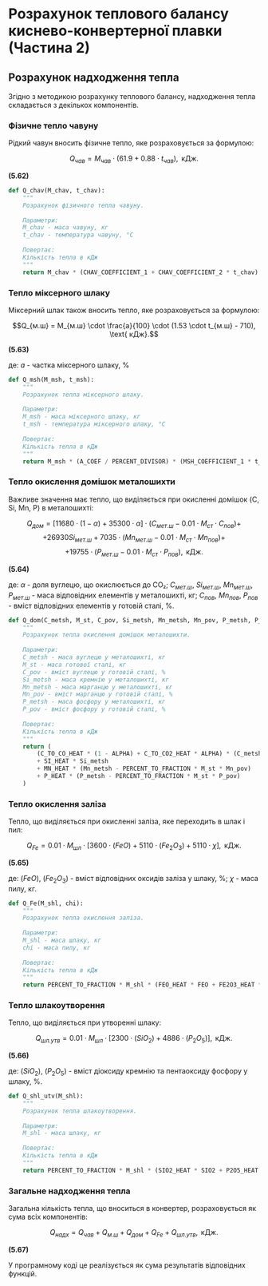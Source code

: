 # Розрахунок теплового балансу киснево-конвертерної плавки (Частина 2)

## Розрахунок надходження тепла

Згідно з методикою розрахунку теплового балансу, надходження тепла складається з декількох компонентів.

### Фізичне тепло чавуну

Рідкий чавун вносить фізичне тепло, яке розраховується за формулою:

$$Q_{чав} = M_{чав} \cdot (61.9 + 0.88 \cdot t_{чав}), \text{ кДж}.$$

**(5.62)**

```python
def Q_chav(M_chav, t_chav):
    """
    Розрахунок фізичного тепла чавуну.
    
    Параметри:
    M_chav - маса чавуну, кг
    t_chav - температура чавуну, °C
    
    Повертає:
    Кількість тепла в кДж
    """
    return M_chav * (CHAV_COEFFICIENT_1 + CHAV_COEFFICIENT_2 * t_chav)
```

### Тепло міксерного шлаку

Міксерний шлак також вносить тепло, яке розраховується за формулою:

$$Q_{м.ш} = M_{м.ш} \cdot \frac{a}{100} \cdot (1.53 \cdot t_{м.ш} - 710), \text{ кДж}.$$

**(5.63)**

де:
$a$ - частка міксерного шлаку, %

```python
def Q_msh(M_msh, t_msh):
    """
    Розрахунок тепла міксерного шлаку.
    
    Параметри:
    M_msh - маса міксерного шлаку, кг
    t_msh - температура міксерного шлаку, °C
    
    Повертає:
    Кількість тепла в кДж
    """
    return M_msh * (A_COEF / PERCENT_DIVISOR) * (MSH_COEFFICIENT_1 * t_msh - MSH_OFFSET)
```

### Тепло окислення домішок металошихти

Важливе значення має тепло, що виділяється при окисленні домішок (C, Si, Mn, P) в металошихті:

$$Q_{дом} = [11680 \cdot (1 - \alpha) + 35300 \cdot \alpha] \cdot (C_{мет.ш} - 0.01 \cdot M_{ст} \cdot C_{пов}) +$$
$$+ 26930 Si_{мет.ш} + 7035 \cdot (Mn_{мет.ш} - 0.01 \cdot M_{ст} \cdot Mn_{пов}) +$$
$$+ 19755 \cdot (P_{мет.ш} - 0.01 \cdot M_{ст} \cdot P_{пов}), \text{ кДж}.$$

**(5.64)**

де:
$\alpha$ - доля вуглецю, що окислюється до CO₂;
$C_{мет.ш}$, $Si_{мет.ш}$, $Mn_{мет.ш}$, $P_{мет.ш}$ - маса відповідних елементів у металошихті, кг;
$C_{пов}$, $Mn_{пов}$, $P_{пов}$ - вміст відповідних елементів у готовій сталі, %.

```python
def Q_dom(C_metsh, M_st, C_pov, Si_metsh, Mn_metsh, Mn_pov, P_metsh, P_pov):
    """
    Розрахунок тепла окислення домішок металошихти.
    
    Параметри:
    C_metsh - маса вуглецю у металошихті, кг
    M_st - маса готової сталі, кг
    C_pov - вміст вуглецю у готовій сталі, %
    Si_metsh - маса кремнію у металошихті, кг
    Mn_metsh - маса марганцю у металошихті, кг
    Mn_pov - вміст марганцю у готовій сталі, %
    P_metsh - маса фосфору у металошихті, кг
    P_pov - вміст фосфору у готовій сталі, %
    
    Повертає:
    Кількість тепла в кДж
    """
    return (
        (C_TO_CO_HEAT * (1 - ALPHA) + C_TO_CO2_HEAT * ALPHA) * (C_metsh - PERCENT_TO_FRACTION * M_st * C_pov)
        + SI_HEAT * Si_metsh
        + MN_HEAT * (Mn_metsh - PERCENT_TO_FRACTION * M_st * Mn_pov)
        + P_HEAT * (P_metsh - PERCENT_TO_FRACTION * M_st * P_pov)
    )
```

### Тепло окислення заліза

Тепло, що виділяється при окисленні заліза, яке переходить в шлак і пил:

$$Q_{Fe} = 0.01 \cdot M_{шл} \cdot [3600 \cdot (FeO) + 5110 \cdot (Fe_2O_3) + 5110 \cdot \chi], \text{ кДж}.$$

**(5.65)**

де:
$(FeO)$, $(Fe_2O_3)$ - вміст відповідних оксидів заліза у шлаку, %;
$\chi$ - маса пилу, кг.

```python
def Q_Fe(M_shl, chi):
    """
    Розрахунок тепла окислення заліза.
    
    Параметри:
    M_shl - маса шлаку, кг
    chi - маса пилу, кг
    
    Повертає:
    Кількість тепла в кДж
    """
    return PERCENT_TO_FRACTION * M_shl * (FEO_HEAT * FEO + FE2O3_HEAT * FE2O3 + FE2O3_HEAT * chi)
```

### Тепло шлакоутворення

Тепло, що виділяється при утворенні шлаку:

$$Q_{шл.утв} = 0.01 \cdot M_{шл} \cdot [2300 \cdot (SiO_2) + 4886 \cdot (P_2O_5)], \text{ кДж}.$$

**(5.66)**

де:
$(SiO_2)$, $(P_2O_5)$ - вміст діоксиду кремнію та пентаоксиду фосфору у шлаку, %.

```python
def Q_shl_utv(M_shl):
    """
    Розрахунок тепла шлакоутворення.
    
    Параметри:
    M_shl - маса шлаку, кг
    
    Повертає:
    Кількість тепла в кДж
    """
    return PERCENT_TO_FRACTION * M_shl * (SIO2_HEAT * SIO2 + P2O5_HEAT * P2O5)
```

### Загальне надходження тепла

Загальна кількість тепла, що вноситься в конвертер, розраховується як сума всіх компонентів:

$$Q_{надх} = Q_{чав} + Q_{м.ш} + Q_{дом} + Q_{Fe} + Q_{шл.утв}, \text{ кДж}.$$

**(5.67)**

У програмному коді це реалізується як сума результатів відповідних функцій. 